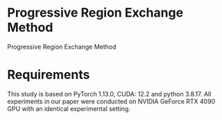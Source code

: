 # Progressive Region Exchange Method
Progressive Region Exchange Method



# Requirements
This study is based on PyTorch 1.13.0, CUDA: 12.2 and python 3.8.17. All experiments in our paper were conducted on NVIDIA GeForce RTX 4090 GPU with an identical experimental setting.
